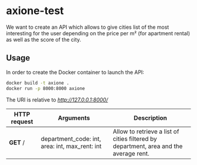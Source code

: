 # axione-test

We want to create an API which allows to give cities list of the most
interesting for the user depending on the price per m² (for apartment rental)
as well as the score of the city.

## Usage

In order to create the Docker container to launch the API:

```bash
docker build -t axione .
docker run -p 8000:8000 axione
```

The URI is relative to *http://127.0.0.1:8000/*

HTTP request | Arguments | Description
------------- | ------------- | -------------
**GET** / | department_code: int, area: int, max_rent: int | Allow to retrieve a list of cities filtered by department, area and the average rent.